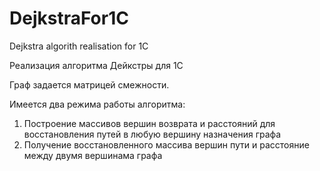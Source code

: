# DejkstraFor1C
Dejkstra algorith realisation for 1C

Реализация алгоритма Дейкстры для 1С

Граф задается матрицей смежности.

Имеется два режима работы алгоритма:
1. Построение массивов вершин возврата и расстояний для восстановления путей в любую вершину назначения графа
2. Получение восстановленного массива вершин пути и расстояние между двумя вершинама графа 